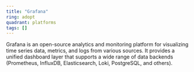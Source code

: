 ```yaml
---
title: "Grafana"
ring: adopt
quadrant: platforms
tags: []
---
```


Grafana is an open-source analytics and monitoring platform for visualizing time series data, metrics, and logs from various sources. It provides a unified dashboard layer that supports a wide range of data backends (Prometheus, InfluxDB, Elasticsearch, Loki, PostgreSQL, and others). 
